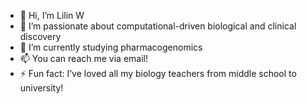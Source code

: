 - 👋 Hi, I’m Lilin W
- 👀 I’m passionate about computational-driven biological and clinical discovery
- 🌱 I’m currently studying pharmacogenomics
- 📫 You can reach me via email!
- ⚡ Fun fact: I’ve loved all my biology teachers from middle school to university!

<!---
Lily159753/Lily159753 is a ✨ special ✨ repository because its `README.md` (this file) appears on your GitHub profile.
You can click the Preview link to take a look at your changes.
--->
